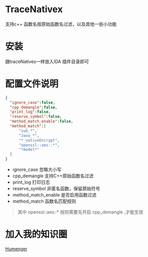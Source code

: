 # TraceNativex
支持c++ 函数名按原始函数名过滤，以及其他一些小功能
# 安装
跟traceNatives一样放入IDA 插件目录即可  
# 配置文件说明
```json
{
  "ignore_case":false,
  "cpp_demangle":false,
  "print_log":false,
  "reserve_symbol":false,
  "method_match_enable":false,
  "method_match":[
      "sub_*",
      "Java_*",
      "*_nativeEncrypt",
      "openssl::aes::*",
      "*model*"
  ]
}
```
- ignore_case 忽略大小写
- cpp_demangle 支持C++原始函数名过滤
- print_log 打印日志
- reserve_symbol 非匿名函数，保留原始符号
- method_match_enable 是否启用函数过滤
- method_match 函数名匹配规则
> 其中 openssl::aes::* 规则需要先开启 cpp_demangle ,才能生效  

# 加入我的知识圈
[Humenger](https://github.com/Humenger)
